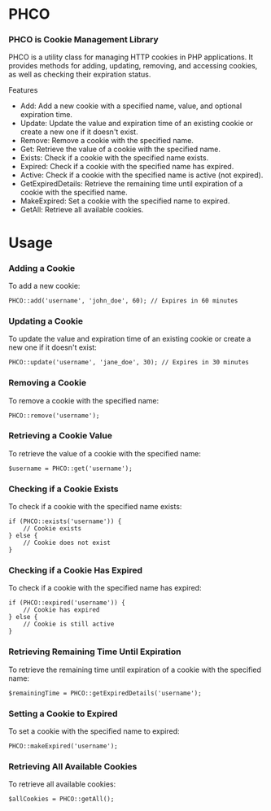 # PHCO
### PHCO is Cookie Management Library
PHCO is a utility class for managing HTTP cookies in PHP applications. It provides methods for adding, updating, removing, and accessing cookies, as well as checking their expiration status.

Features
* Add: Add a new cookie with a specified name, value, and optional expiration time.
* Update: Update the value and expiration time of an existing cookie or create a new one if it doesn't exist.
* Remove: Remove a cookie with the specified name.
* Get: Retrieve the value of a cookie with the specified name.
* Exists: Check if a cookie with the specified name exists.
* Expired: Check if a cookie with the specified name has expired.
* Active: Check if a cookie with the specified name is active (not expired).
* GetExpiredDetails: Retrieve the remaining time until expiration of a cookie with the specified name.
* MakeExpired: Set a cookie with the specified name to expired.
* GetAll: Retrieve all available cookies.

# Usage
### Adding a Cookie
To add a new cookie:
```
PHCO::add('username', 'john_doe', 60); // Expires in 60 minutes
```

### Updating a Cookie
To update the value and expiration time of an existing cookie or create a new one if it doesn't exist:
```
PHCO::update('username', 'jane_doe', 30); // Expires in 30 minutes
```

### Removing a Cookie
To remove a cookie with the specified name:
```
PHCO::remove('username');
```

### Retrieving a Cookie Value
To retrieve the value of a cookie with the specified name:
```
$username = PHCO::get('username');
```

### Checking if a Cookie Exists
To check if a cookie with the specified name exists:
```
if (PHCO::exists('username')) {
    // Cookie exists
} else {
    // Cookie does not exist
}
```

### Checking if a Cookie Has Expired
To check if a cookie with the specified name has expired:
```
if (PHCO::expired('username')) {
    // Cookie has expired
} else {
    // Cookie is still active
}
```

### Retrieving Remaining Time Until Expiration
To retrieve the remaining time until expiration of a cookie with the specified name:
```
$remainingTime = PHCO::getExpiredDetails('username');
```

### Setting a Cookie to Expired
To set a cookie with the specified name to expired:
```
PHCO::makeExpired('username');
```

### Retrieving All Available Cookies
To retrieve all available cookies:
```
$allCookies = PHCO::getAll();
```
